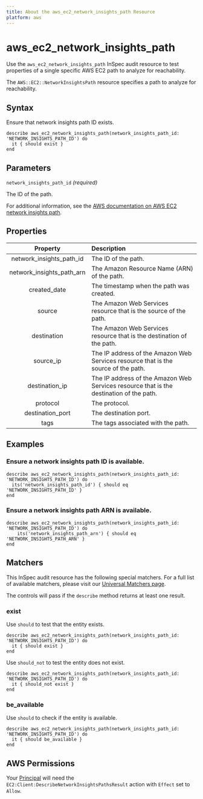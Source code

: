 ```yaml
---
title: About the aws_ec2_network_insights_path Resource
platform: aws
---
```


# aws_ec2_network_insights_path

Use the `aws_ec2_network_insights_path` InSpec audit resource to test properties of a single specific AWS EC2 path to analyze for reachability.

The `AWS::EC2::NetworkInsightsPath` resource specifies a path to analyze for reachability.

## Syntax

Ensure that network insights path ID exists.

    describe aws_ec2_network_insights_path(network_insights_path_id: 'NETWORK_INSIGHTS_PATH_ID') do
      it { should exist }
    end

## Parameters

`network_insights_path_id` _(required)_

The ID of the path.

For additional information, see the [AWS documentation on AWS EC2 network insights path](https://docs.aws.amazon.com/AWSCloudFormation/latest/UserGuide/aws-resource-ec2-networkinsightspath.html).

## Properties

| Property | Description |
| :---: | :--- |
| network_insights_path_id | The ID of the path. |
| network_insights_path_arn | The Amazon Resource Name (ARN) of the path. |
| created_date | The timestamp when the path was created. |
| source | The Amazon Web Services resource that is the source of the path. |
| destination | The Amazon Web Services resource that is the destination of the path. |
| source_ip | The IP address of the Amazon Web Services resource that is the source of the path. |
| destination_ip | The IP address of the Amazon Web Services resource that is the destination of the path. |
| protocol | The protocol. |
| destination_port | The destination port. |
| tags | The tags associated with the path. |

## Examples

### Ensure a network insights path ID is available.

    describe aws_ec2_network_insights_path(network_insights_path_id: 'NETWORK_INSIGHTS_PATH_ID') do
      its('network_insights_path_id') { should eq 'NETWORK_INSIGHTS_PATH_ID' }
    end

### Ensure a network insights path ARN is available.

    describe aws_ec2_network_insights_path(network_insights_path_id: 'NETWORK_INSIGHTS_PATH_ID') do
        its('network_insights_path_arn') { should eq 'NETWORK_INSIGHTS_PATH_ARN' }
    end

## Matchers

This InSpec audit resource has the following special matchers. For a full list of available matchers, please visit our [Universal Matchers page](https://www.inspec.io/docs/reference/matchers/).

The controls will pass if the `describe` method returns at least one result.

### exist

Use `should` to test that the entity exists.

    describe aws_ec2_network_insights_path(network_insights_path_id: 'NETWORK_INSIGHTS_PATH_ID') do
      it { should exist }
    end

Use `should_not` to test the entity does not exist.

    describe aws_ec2_network_insights_path(network_insights_path_id: 'NETWORK_INSIGHTS_PATH_ID') do
      it { should_not exist }
    end

### be_available

Use `should` to check if the entity is available.

    describe aws_ec2_network_insights_path(network_insights_path_id: 'NETWORK_INSIGHTS_PATH_ID') do
      it { should be_available }
    end

## AWS Permissions

Your [Principal](https://docs.aws.amazon.com/IAM/latest/UserGuide/intro-structure.html#intro-structure-principal) will need the `EC2:Client:DescribeNetworkInsightsPathsResult` action with `Effect` set to `Allow`.
